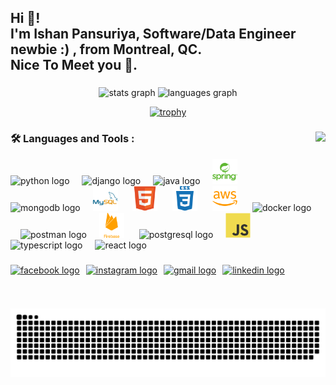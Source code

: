 <h2 align="left">Hi 👋! <br>
  I'm Ishan Pansuriya, Software/Data Engineer newbie :) , from Montreal, QC. <br>
  Nice To Meet you 🙌. 
</h2>

###

<div align="center">
  <img src="https://github-readme-stats.vercel.app/api?username=Ishan-3213&show_icons=true&theme=radical&count_private=true" height="150" alt="stats graph"  />
  
  <img src="https://github-readme-stats.vercel.app/api/top-langs?username=Ishan-3213&locale=en&exclude_repo=Django-Project,django-examples,Activity-Recognition-Using-Predictive-Analytics,datasciencecoursera,Pratical-Machine-Learning,RepData_PeerAssessment1,Activity-Recognition-Using-Predictive-Analytics,The-Sparks-Foundation-Tasks,Django-Project-Todo&hide_title=false&layout=compact&card_width=320&langs_count=8&theme=dracula&hide_border=false" height="150" alt="languages graph"  />

[![trophy](https://github-profile-trophy.vercel.app/?username=Ishan-3213&theme=radical&no-frame=true&column=7&row=1)](https://github.com/ryo-ma/github-profile-trophy)

  
</div>

###

<img align="right" height="150" src="https://i.giphy.com/media/v1.Y2lkPTc5MGI3NjExZ3l6YjJsa3p2Y2J2NDVyZ200b2Zta28zb2hvMGtjeXJhcTV5cXV5eCZlcD12MV9pbnRlcm5hbF9naWZfYnlfaWQmY3Q9cw/JBSQu6cuMoBZMC6daR/giphy.gif"  />

###

<div align="left">

### :hammer_and_wrench: Languages and Tools :
  
  <img src="https://cdn.jsdelivr.net/gh/devicons/devicon/icons/python/python-original.svg" height="30" alt="python logo"  />
  <img width="12" />
  <img src="https://img.shields.io/badge/Django-%23092E20?style=for-the-badge&logo=django&logoColor=white" height="30" alt="django logo" />
  <img width="12" />
  <img src="https://cdn.jsdelivr.net/gh/devicons/devicon/icons/java/java-original.svg" height="30" alt="java logo" />
  <img width="12" />
  <img src="https://github.com/devicons/devicon/blob/master/icons/spring/spring-original-wordmark.svg" title="Spring" alt="Spring" width="40" height="40"/>&nbsp;
  <img width="12" />
  <img src="https://cdn.jsdelivr.net/gh/devicons/devicon/icons/mongodb/mongodb-original.svg" height="30" alt="mongodb logo" />
  <img width="12" />
  <img src="https://github.com/devicons/devicon/blob/master/icons/mysql/mysql-original-wordmark.svg" title="MySQL"  alt="MySQL" width="40" height="40"/>&nbsp;
  <img width="12" />
  <img src="https://github.com/devicons/devicon/blob/master/icons/html5/html5-original.svg" title="HTML5" alt="HTML" width="40" height="40"/>&nbsp;
  <img width="12" />
  <img src="https://github.com/devicons/devicon/blob/master/icons/css3/css3-plain-wordmark.svg"  title="CSS3" alt="CSS" width="40" height="40"/>&nbsp;
  <img width="12" />
  <img src="https://github.com/devicons/devicon/blob/master/icons/amazonwebservices/amazonwebservices-plain-wordmark.svg" title="AWS" alt="AWS" width="40" height="40"/>&nbsp;
  <img width="12" />
  <img src="https://cdn.jsdelivr.net/gh/devicons/devicon/icons/docker/docker-original.svg" height="30" alt="docker logo" />
  <img width="12" />
  <img src="https://cdn.jsdelivr.net/gh/devicons/devicon/icons/postman/postman-original.svg" height="30" alt="postman logo" />
  <img width="12" />
  <img src="https://github.com/devicons/devicon/blob/master/icons/firebase/firebase-plain-wordmark.svg" title="Firebase" alt="Firebase" width="40" height="40"/>&nbsp;
  <img width="12" />
  <img src="https://cdn.jsdelivr.net/gh/devicons/devicon/icons/postgresql/postgresql-original.svg" height="30" alt="postgresql logo" />
  <img width="12" />
    <img src="https://github.com/devicons/devicon/blob/master/icons/javascript/javascript-original.svg" title="JavaScript" alt="JavaScript" width="40" height="40"/>&nbsp;
  <img width="12" />
  <img src="https://cdn.jsdelivr.net/gh/devicons/devicon/icons/typescript/typescript-original.svg" height="30" alt="typescript logo"  />
  <img width="12" />
  <img src="https://cdn.jsdelivr.net/gh/devicons/devicon/icons/react/react-original.svg" height="30" alt="react logo"  />
  <img width="12" />
</div>

###

<div style="display: flex; gap: 10px;">
  <a href="https://www.facebook.com/ishan.pansuriya" target="_blank" rel="noopener noreferrer">
    <img src="https://img.shields.io/static/v1?message=Facebook&logo=facebook&label=&color=1877F2&logoColor=white&labelColor=&style=for-the-badge" height="35" alt="facebook logo" />
  </a>

  <a href="https://www.instagram.com/ishan_3213_" target="_blank" rel="noopener noreferrer">
    <img src="https://img.shields.io/static/v1?message=Instagram&logo=instagram&label=&color=E4405F&logoColor=white&labelColor=&style=for-the-badge" height="35" alt="instagram logo" />
  </a>

  <a href="mailto:ishanpansuriya@gmail.com">
    <img src="https://img.shields.io/static/v1?message=Gmail&logo=gmail&label=&color=D14836&logoColor=white&labelColor=&style=for-the-badge" height="35" alt="gmail logo" />
  </a>

  <a href="https://www.linkedin.com/in/ishanpansuriya/" target="_blank" rel="noopener noreferrer">
    <img src="https://img.shields.io/static/v1?message=LinkedIn&logo=linkedin&label=&color=0077B5&logoColor=white&labelColor=&style=for-the-badge" height="35" alt="linkedin logo" />
  </a>
</div>


###

<br clear="both">

![Snake animation](https://github.com/Ishan-3213/Ishan-3213/blob/output/snake.svg)


###

